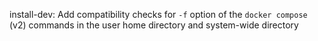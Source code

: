 install-dev: Add compatibility checks for `-f` option of the `docker compose` (v2) commands in the user home directory and system-wide directory
